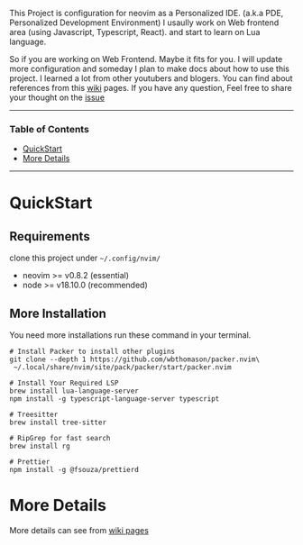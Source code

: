This Project is configuration for neovim as a Personalized IDE. (a.k.a PDE, Personalized Development Environment)
I usaully work on Web frontend area (using Javascript, Typescript, React).
and start to learn on Lua language.

So if you are working on Web Frontend. Maybe it fits for you.
I will update more configuration and someday I plan to make docs about how to use this project.
I learned a lot from other youtubers and blogers.
You can find about references from this [wiki](https://github.com/devstefancho/init.lua/wiki/Reference-for-this-project) pages.
If you have any question, Feel free to share your thought on the [issue](https://github.com/devstefancho/init.lua/issues)

---

### Table of Contents

- [QuickStart](#quickStart)
- [More Details](#more-details)

---

# QuickStart

## Requirements

clone this project under `~/.config/nvim/`

- neovim >= v0.8.2 (essential)
- node >= v18.10.0 (recommended)

## More Installation

You need more installations
run these command in your terminal.

```shell
# Install Packer to install other plugins
git clone --depth 1 https://github.com/wbthomason/packer.nvim\
 ~/.local/share/nvim/site/pack/packer/start/packer.nvim
```

```shell
# Install Your Required LSP
brew install lua-language-server
npm install -g typescript-language-server typescript

# Treesitter
brew install tree-sitter

# RipGrep for fast search
brew install rg

# Prettier
npm install -g @fsouza/prettierd
```

# More Details

More details can see from [wiki pages](https://github.com/devstefancho/init.lua/wiki)
